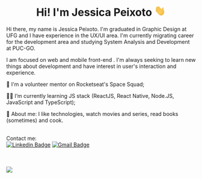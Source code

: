 
# <h1 align="center">Hi! I'm Jessica Peixoto <img src="https://raw.githubusercontent.com/ABSphreak/ABSphreak/master/gifs/Hi.gif" width="30px"></h1>

Hi there, my name is Jessica Peixoto. I'm graduated in Graphic Design at UFG and I have experience in the UX/UI area. I'm currently migrating career for the development area and studying System Analysis and Development at PUC-GO. 

I am focused on web and mobile front-end . I'm always seeking to learn new things about development and have interest in user's interaction and experience.

🚀 I'm a volunteer mentor on Rocketseat's Space Squad;

👩‍💻 I’m currently learning JS stack (ReactJS, React Native, Node.JS, JavaScript and TypeScript);

💬 About me: I like technologies, watch movies and series, read books (sometimes) and cook.

<br/> Contact me: <br/>  [![Linkedin Badge](https://img.shields.io/badge/-JessicaPeixoto-blue?style=flat-square&logo=Linkedin&logoColor=white&link=https://www.linkedin.com/in/jessicafpx/)](https://www.linkedin.com/in/jessicafpx/) [![Gmail Badge](https://img.shields.io/badge/-jessica.fpeixoto@gmail.com-c14438?style=flat-square&logo=Gmail&logoColor=white&link=mailto:jessica.fpeixoto@gmail.com)](mailto:jessica.fpeixoto@gmail.com)


<br/>
<br/>

<a href="https://github.com/jessicafpx/github-readme-stats">
  <!-- Change the `github-readme-stats.anuraghazra1.vercel.app` to `github-readme-stats.vercel.app`  -->
  <img align="center" src="https://github-readme-stats.vercel.app/api/top-langs/?username=jessicafpx&layout=compact&theme=buefy" />
</a>



